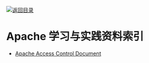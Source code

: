 [![返回目录](https://parg.co/UGo)](https://parg.co/b4z) 
 
 


 


 


 



# Apache 学习与实践资料索引

- [Apache Access Control Document](https://httpd.apache.org/docs/2.4/howto/access.html)

